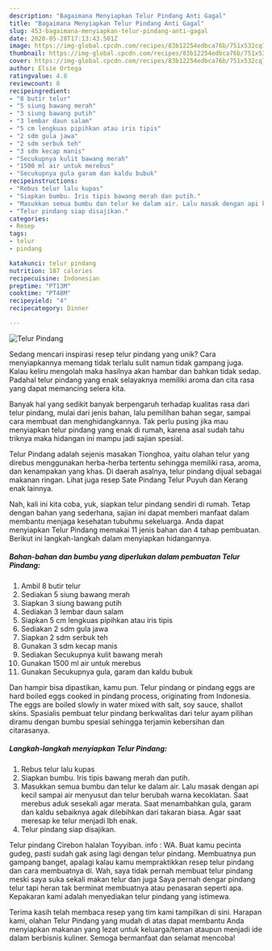 ```yaml
---
description: "Bagaimana Menyiapkan Telur Pindang Anti Gagal"
title: "Bagaimana Menyiapkan Telur Pindang Anti Gagal"
slug: 453-bagaimana-menyiapkan-telur-pindang-anti-gagal
date: 2020-05-28T17:13:43.501Z
image: https://img-global.cpcdn.com/recipes/83b12254edbca76b/751x532cq70/telur-pindang-foto-resep-utama.jpg
thumbnail: https://img-global.cpcdn.com/recipes/83b12254edbca76b/751x532cq70/telur-pindang-foto-resep-utama.jpg
cover: https://img-global.cpcdn.com/recipes/83b12254edbca76b/751x532cq70/telur-pindang-foto-resep-utama.jpg
author: Elsie Ortega
ratingvalue: 4.8
reviewcount: 8
recipeingredient:
- "8 butir telur"
- "5 siung bawang merah"
- "3 siung bawang putih"
- "3 lembar daun salam"
- "5 cm lengkuas pipihkan atau iris tipis"
- "2 sdm gula jawa"
- "2 sdm serbuk teh"
- "3 sdm kecap manis"
- "Secukupnya kulit bawang merah"
- "1500 ml air untuk merebus"
- "Secukupnya gula garam dan kaldu bubuk"
recipeinstructions:
- "Rebus telur lalu kupas"
- "Siapkan bumbu. Iris tipis bawang merah dan putih."
- "Masukkan semua bumbu dan telur ke dalam air. Lalu masak dengan api kecil sampai air menyusut dan telur berubah warna kecoklatan. Saat merebus aduk sesekali agar merata. Saat menambahkan gula, garam dan kaldu sebaiknya agak dilebihkan dari takaran biasa. Agar saat meresap ke telur menjadi lbh enak."
- "Telur pindang siap disajikan."
categories:
- Resep
tags:
- telur
- pindang

katakunci: telur pindang 
nutrition: 187 calories
recipecuisine: Indonesian
preptime: "PT13M"
cooktime: "PT48M"
recipeyield: "4"
recipecategory: Dinner

---
```



![Telur Pindang](https://img-global.cpcdn.com/recipes/83b12254edbca76b/751x532cq70/telur-pindang-foto-resep-utama.jpg)

Sedang mencari inspirasi resep telur pindang yang unik? Cara menyiapkannya memang tidak terlalu sulit namun tidak gampang juga. Kalau keliru mengolah maka hasilnya akan hambar dan bahkan tidak sedap. Padahal telur pindang yang enak selayaknya memiliki aroma dan cita rasa yang dapat memancing selera kita.

Banyak hal yang sedikit banyak berpengaruh terhadap kualitas rasa dari telur pindang, mulai dari jenis bahan, lalu pemilihan bahan segar, sampai cara membuat dan menghidangkannya. Tak perlu pusing jika mau menyiapkan telur pindang yang enak di rumah, karena asal sudah tahu triknya maka hidangan ini mampu jadi sajian spesial.

Telur Pindang adalah sejenis masakan Tionghoa, yaitu olahan telur yang direbus menggunakan herba-herba tertentu sehingga memiliki rasa, aroma, dan kenampakan yang khas. Di daerah asalnya, telur pindang dijual sebagai makanan ringan. Lihat juga resep Sate Pindang Telur Puyuh dan Kerang enak lainnya.


Nah, kali ini kita coba, yuk, siapkan telur pindang sendiri di rumah. Tetap dengan bahan yang sederhana, sajian ini dapat memberi manfaat dalam membantu menjaga kesehatan tubuhmu sekeluarga. Anda dapat menyiapkan Telur Pindang memakai 11 jenis bahan dan 4 tahap pembuatan. Berikut ini langkah-langkah dalam menyiapkan hidangannya.

<!--inarticleads1-->

##### Bahan-bahan dan bumbu yang diperlukan dalam pembuatan Telur Pindang:

1. Ambil 8 butir telur
1. Sediakan 5 siung bawang merah
1. Siapkan 3 siung bawang putih
1. Sediakan 3 lembar daun salam
1. Siapkan 5 cm lengkuas pipihkan atau iris tipis
1. Sediakan 2 sdm gula jawa
1. Siapkan 2 sdm serbuk teh
1. Gunakan 3 sdm kecap manis
1. Sediakan Secukupnya kulit bawang merah
1. Gunakan 1500 ml air untuk merebus
1. Gunakan Secukupnya gula, garam dan kaldu bubuk


Dan hampir bisa dipastikan, kamu pun. Telur pindang or pindang eggs are hard boiled eggs cooked in pindang process, originating from Indonesia. The eggs are boiled slowly in water mixed with salt, soy sauce, shallot skins. Spasialis pembuat telur pindang berkwalitas dari telur ayam pilihan diramu dengan bumbu spesial sehingga terjamin kebersihan dan citarasanya. 

<!--inarticleads2-->

##### Langkah-langkah menyiapkan Telur Pindang:

1. Rebus telur lalu kupas
1. Siapkan bumbu. Iris tipis bawang merah dan putih.
1. Masukkan semua bumbu dan telur ke dalam air. Lalu masak dengan api kecil sampai air menyusut dan telur berubah warna kecoklatan. Saat merebus aduk sesekali agar merata. Saat menambahkan gula, garam dan kaldu sebaiknya agak dilebihkan dari takaran biasa. Agar saat meresap ke telur menjadi lbh enak.
1. Telur pindang siap disajikan.


Telur pindang Cirebon halalan Toyyiban. info : WA. Buat kamu pecinta gudeg, pasti sudah gak asing lagi dengan telur pindang. Membuatnya pun gampang banget, apalagi kalau kamu mempraktikkan resep telur pindang dan cara membuatnya di. Wah, saya tidak pernah membuat telur pindang meski saya suka sekali makan telur dan juga Saya pernah dengar pindang telur tapi heran tak berminat membuatnya atau penasaran seperti apa. Kepakaran kami adalah menyediakan telur pindang yang istimewa. 

Terima kasih telah membaca resep yang tim kami tampilkan di sini. Harapan kami, olahan Telur Pindang yang mudah di atas dapat membantu Anda menyiapkan makanan yang lezat untuk keluarga/teman ataupun menjadi ide dalam berbisnis kuliner. Semoga bermanfaat dan selamat mencoba!
